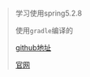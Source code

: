 # 

> 学习使用spring5.2.8
> 
> 使用`gradle`编译的
> 
> [github地址](https://github.com/spring-projects/spring-framework)
> 
> [官网](https://spring.io/projects/spring-framework/)